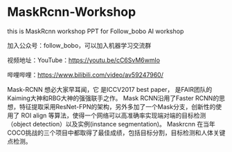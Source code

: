 # MaskRcnn-Workshop
this is MaskRcnn workshop PPT for Follow_bobo AI workshop

加入公众号：follow_bobo，可以加入机器学习交流群

视频地址：YouTube：https://youtu.be/cC6SvM6wmlo

哔哩哔哩：https://www.bilibili.com/video/av59247960/

Mask-RCNN 想必大家早耳闻，它 是ICCV2017 best paper， 是FAIR团队的Kaiming大神和RBG大神的强强联手之作。
Mask RCNN沿用了Faster RCNN的思想，特征提取采用ResNet-FPN的架构，另外多加了一个Mask分支，创新性的使用了 ROI align 等算法，使得一个网络可以高准确率实现端对端的目标检测（object detection）以及实例(instance segmentation)。
Maskrcnn 在当年COCO挑战的三个项目中都取得了最佳成绩，包括目标分割，目标检测和人体关键点检测。
